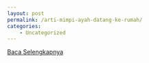 ```yaml
---
layout: post
permalink: /arti-mimpi-ayah-datang-ke-rumah/
categories:
    - Uncategorized
---
```


[Baca Selengkapnya](/05)